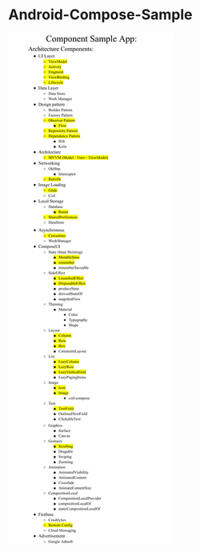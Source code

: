 # Android-Compose-Sample
![alt text](https://github.com/AperoVN/Android-Compose-Sample/blob/main/images/ComponentSampleApp.png)
